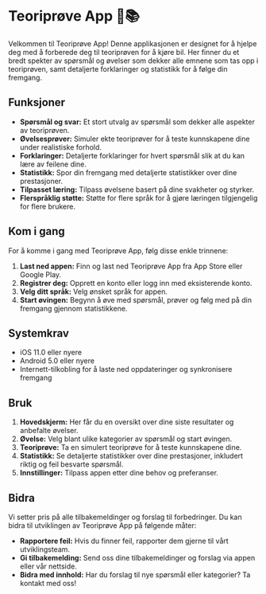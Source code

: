 # Teoriprøve App 🚗📚

Velkommen til Teoriprøve App! Denne applikasjonen er designet for å hjelpe deg med å forberede deg til teoriprøven for å kjøre bil. Her finner du et bredt spekter av spørsmål og øvelser som dekker alle emnene som tas opp i teoriprøven, samt detaljerte forklaringer og statistikk for å følge din fremgang.

## Funksjoner

- **Spørsmål og svar:** Et stort utvalg av spørsmål som dekker alle aspekter av teoriprøven.
- **Øvelsesprøver:** Simuler ekte teoriprøver for å teste kunnskapene dine under realistiske forhold.
- **Forklaringer:** Detaljerte forklaringer for hvert spørsmål slik at du kan lære av feilene dine.
- **Statistikk:** Spor din fremgang med detaljerte statistikker over dine prestasjoner.
- **Tilpasset læring:** Tilpass øvelsene basert på dine svakheter og styrker.
- **Flerspråklig støtte:** Støtte for flere språk for å gjøre læringen tilgjengelig for flere brukere.

## Kom i gang

For å komme i gang med Teoriprøve App, følg disse enkle trinnene:

1. **Last ned appen:** Finn og last ned Teoriprøve App fra App Store eller Google Play.
2. **Registrer deg:** Opprett en konto eller logg inn med eksisterende konto.
3. **Velg ditt språk:** Velg ønsket språk for appen.
4. **Start øvingen:** Begynn å øve med spørsmål, prøver og følg med på din fremgang gjennom statistikkene.

## Systemkrav

- iOS 11.0 eller nyere
- Android 5.0 eller nyere
- Internett-tilkobling for å laste ned oppdateringer og synkronisere fremgang

## Bruk

1. **Hovedskjerm:** Her får du en oversikt over dine siste resultater og anbefalte øvelser.
2. **Øvelse:** Velg blant ulike kategorier av spørsmål og start øvingen.
3. **Teoriprøve:** Ta en simulert teoriprøve for å teste kunnskapene dine.
4. **Statistikk:** Se detaljerte statistikker over dine prestasjoner, inkludert riktig og feil besvarte spørsmål.
5. **Innstillinger:** Tilpass appen etter dine behov og preferanser.

## Bidra

Vi setter pris på alle tilbakemeldinger og forslag til forbedringer. Du kan bidra til utviklingen av Teoriprøve App på følgende måter:

- **Rapportere feil:** Hvis du finner feil, rapporter dem gjerne til vårt utviklingsteam.
- **Gi tilbakemelding:** Send oss dine tilbakemeldinger og forslag via appen eller vår nettside.
- **Bidra med innhold:** Har du forslag til nye spørsmål eller kategorier? Ta kontakt med oss!
